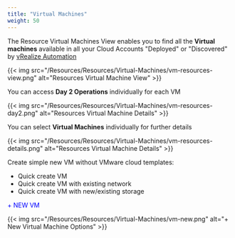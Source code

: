 ```yaml
---
title: "Virtual Machines"
weight: 50
---
```


The Resource Virtual Machines View enables you to find all the <strong>Virtual machines</strong> available in all your Cloud Accounts "Deployed" or "Discovered" by [vRealize Automation](https://www.vmware.com/products/vrealize-automation.html)

{{< img src="/Resources/Resources/Virtual-Machines/vm-resources-view.png" alt="Resources Virtual Machine View" >}}

You can access <strong>Day 2 Operations</strong> individually for each VM

{{< img src="/Resources/Resources/Virtual-Machines/vm-resources-day2.png" alt="Resources Virtual Machine Details" >}}

You can select <strong>Virtual Machines</strong> individually for further details

{{< img src="/Resources/Resources/Virtual-Machines/vm-resources-details.png" alt="Resources Virtual Machine Details" >}}

Create simple new VM without VMware cloud templates:
<ul>
    <li>Quick create VM</li>
    <li>Quick create VM with existing network</li>
    <li>Quick create VM with new/existing storage</li>
</ul>

<p style="color:#0000FF">+ NEW VM</p>

{{< img src="/Resources/Resources/Virtual-Machines/vm-new.png" alt="+ New Virtual Machine Options" >}}